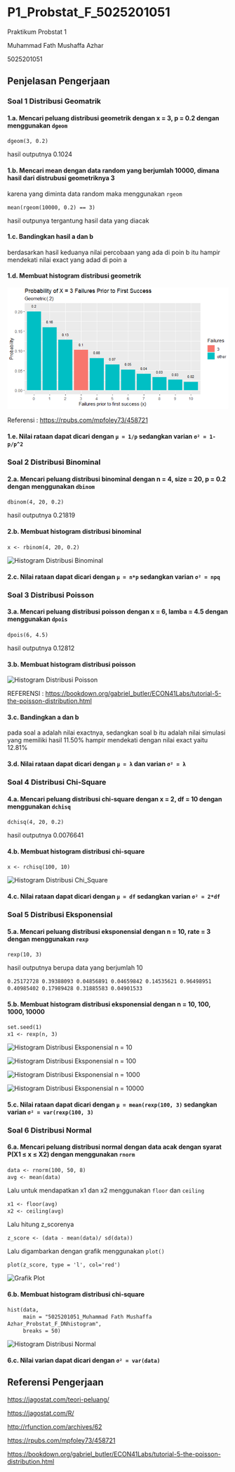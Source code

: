 # P1_Probstat_F_5025201051
Praktikum Probstat 1

Muhammad Fath Mushaffa Azhar 

5025201051

## Penjelasan Pengerjaan


### Soal 1 Distribusi Geomatrik

#### 1.a. Mencari peluang distribusi geometrik dengan x = 3, p = 0.2 dengan menggunakan `dgeom`
```
dgeom(3, 0.2)
```
hasil outputnya 0.1024

#### 1.b. Mencari mean dengan data random yang berjumlah 10000, dimana hasil dari distrubusi geometriknya 3
karena yang diminta data random maka menggunakan `rgeom`
```
mean(rgeom(10000, 0.2) == 3)
```
hasil outpunya tergantung hasil data yang diacak

#### 1.c. Bandingkan hasil a dan b
berdasarkan hasil keduanya nilai percobaan yang ada di poin b itu hampir mendekati nilai exact yang adad di poin a

#### 1.d. Membuat histogram distribusi geometrik

![Histogram Distribusi Geometrik](https://github.com/fshaaa/P1_Probstat_F_5025201051/blob/main/screenshot/soal1.d.PNG)

Referensi : https://rpubs.com/mpfoley73/458721 
#### 1.e. Nilai rataan dapat dicari dengan `μ = 1/p` sedangkan varian `σ² = 1-p/p^2` 


### Soal 2 Distribusi Binominal

#### 2.a. Mencari peluang distribusi binominal dengan n = 4, size = 20, p = 0.2 dengan menggunakan `dbinom`
```
dbinom(4, 20, 0.2)
```
hasil outputnya 0.21819

#### 2.b. Membuat histogram distribusi binominal
```x <- rbinom(4, 20, 0.2)```

![Histogram Distribusi Binominal](https://github.com/fshaaa/P1_Probstat_F_5025201051/blob/main/screenshot/soal2.b.PNG)

#### 2.c. Nilai rataan dapat dicari dengan `μ = n*p` sedangkan varian `σ² = npq` 


### Soal 3 Distribusi Poisson

#### 3.a. Mencari peluang distribusi poisson dengan x = 6, lamba = 4.5 dengan menggunakan `dpois`
```
dpois(6, 4.5)
```
hasil outputnya 0.12812

#### 3.b. Membuat histogram distribusi poisson

![Histogram Distribusi Poisson](https://github.com/fshaaa/P1_Probstat_F_5025201051/blob/main/screenshot/soal3.b.PNG)

REFERENSI : https://bookdown.org/gabriel_butler/ECON41Labs/tutorial-5-the-poisson-distribution.html 

#### 3.c. Bandingkan a dan b
pada soal a adalah nilai exactnya, sedangkan soal b itu adalah nilai simulasi yang memiliki hasil 11.50% hampir mendekati dengan nilai exact yaitu 12.81%

#### 3.d. Nilai rataan dapat dicari dengan `μ = λ` dan varian `σ² = λ` 


### Soal 4 Distribusi Chi-Square

#### 4.a. Mencari peluang distribusi chi-square dengan x = 2, df = 10 dengan menggunakan `dchisq`
```
dchisq(4, 20, 0.2)
```
hasil outputnya 0.0076641

#### 4.b. Membuat histogram distribusi chi-square
```
x <- rchisq(100, 10)
```

![Histogram Distribusi Chi_Square](https://github.com/fshaaa/P1_Probstat_F_5025201051/blob/main/screenshot/soal4.b.PNG)

#### 4.c. Nilai rataan dapat dicari dengan `μ = df` sedangkan varian `σ² = 2*df`


### Soal 5 Distribusi Eksponensial

#### 5.a. Mencari peluang distribusi eksponensial dengan n = 10, rate = 3 dengan menggunakan `rexp`
```
rexp(10, 3)
```
hasil outputnya berupa data yang berjumlah 10 
```
0.25172728 0.39388093 0.04856891 0.04659842 0.14535621 0.96498951 0.40985402 0.17989428 0.31885583 0.04901533
```

#### 5.b. Membuat histogram distribusi eksponensial dengan n = 10, 100, 1000, 10000
```
set.seed(1)
x1 <- rexp(n, 3)
```
![Histogram Distribusi Eksponensial n = 10](https://github.com/fshaaa/P1_Probstat_F_5025201051/blob/main/screenshot/soal5.b_n=10.PNG)

![Histogram Distribusi Eksponensial n = 100](https://github.com/fshaaa/P1_Probstat_F_5025201051/blob/main/screenshot/soal5.b_n=100.PNG)

![Histogram Distribusi Eksponensial n = 1000](https://github.com/fshaaa/P1_Probstat_F_5025201051/blob/main/screenshot/soal5.b_n=1000.PNG)

![Histogram Distribusi Eksponensial n = 10000](https://github.com/fshaaa/P1_Probstat_F_5025201051/blob/main/screenshot/soal5.b_n=10000.PNG)

#### 5.c. Nilai rataan dapat dicari dengan `μ = mean(rexp(100, 3)` sedangkan varian `σ² = var(rexp(100, 3)`


### Soal 6 Distribusi Normal

#### 6.a. Mencari peluang distribusi normal dengan data acak dengan syarat P(X1 ≤ x ≤ X2) dengan menggunakan `rnorm`
```
data <- rnorm(100, 50, 8)
avg <- mean(data)
```
Lalu untuk mendapatkan x1 dan x2 menggunakan `floor` dan `ceiling`
```
x1 <- floor(avg)
x2 <- ceiling(avg)
```
Lalu hitung z_scorenya 
```
z_score <- (data - mean(data)/ sd(data))
```
Lalu digambarkan dengan grafik menggunakan `plot()`
```
plot(z_score, type = 'l', col='red')
```
![Grafik Plot](https://github.com/fshaaa/P1_Probstat_F_5025201051/blob/main/screenshot/soal6.a.PNG)

#### 6.b. Membuat histogram distribusi chi-square
```
hist(data, 
     main = "5025201051_Muhammad Fath Mushaffa Azhar_Probstat_F_DNhistogram",
     breaks = 50)
 ```

![Histogram Distribusi Normal](https://github.com/fshaaa/P1_Probstat_F_5025201051/blob/main/screenshot/soal6.b.PNG)

#### 6.c. Nilai varian dapat dicari dengan `σ² = var(data)`

## Referensi Pengerjaan
https://jagostat.com/teori-peluang/ 

https://jagostat.com/R/

http://rfunction.com/archives/62

https://rpubs.com/mpfoley73/458721

https://bookdown.org/gabriel_butler/ECON41Labs/tutorial-5-the-poisson-distribution.html
